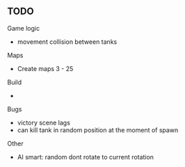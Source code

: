 ## TODO

Game logic

- movement collision between tanks

Maps

- Create maps 3 - 25

Build

-

Bugs

- victory scene lags
- can kill tank in random position at the moment of spawn

Other

- AI smart: random dont rotate to current rotation
